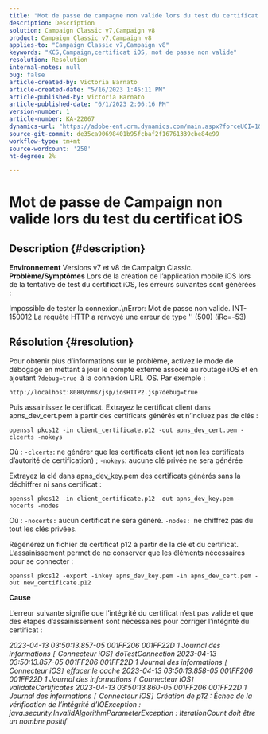 ```yaml
---
title: "Mot de passe de campagne non valide lors du test du certificat iOS"
description: Description
solution: Campaign Classic v7,Campaign v8
product: Campaign Classic v7,Campaign v8
applies-to: "Campaign Classic v7,Campaign v8"
keywords: "KCS,Campaign,certificat iOS, mot de passe non valide"
resolution: Resolution
internal-notes: null
bug: false
article-created-by: Victoria Barnato
article-created-date: "5/16/2023 1:45:11 PM"
article-published-by: Victoria Barnato
article-published-date: "6/1/2023 2:06:16 PM"
version-number: 1
article-number: KA-22067
dynamics-url: "https://adobe-ent.crm.dynamics.com/main.aspx?forceUCI=1&pagetype=entityrecord&etn=knowledgearticle&id=39e752de-eff3-ed11-8848-6045bd006ce9"
source-git-commit: de35ca90698401b95fcbaf2f16761339cbe84e99
workflow-type: tm+mt
source-wordcount: '250'
ht-degree: 2%

---
```


# Mot de passe de Campaign non valide lors du test du certificat iOS

## Description {#description}

<b>Environnement</b>
Versions v7 et v8 de Campaign Classic.
<b>Problème/Symptômes</b>
Lors de la création de l’application mobile iOS lors de la tentative de test du certificat iOS, les erreurs suivantes sont générées :

Impossible de tester la connexion.\nError: Mot de passe non valide. INT-150012 La requête HTTP a renvoyé une erreur de type &#39;&#39; (500) (iRc=-53)


## Résolution {#resolution}


Pour obtenir plus d’informations sur le problème, activez le mode de débogage en mettant à jour le compte externe associé au routage iOS et en ajoutant `?debug=true `à la connexion URL iOS. Par exemple :

`http://localhost:8080/nms/jsp/iosHTTP2.jsp?debug=true`

Puis assainissez le certificat. Extrayez le certificat client dans apns_dev_cert.pem à partir des certificats générés et n’incluez pas de clés :

`openssl pkcs12 -in client_certificate.p12 -out apns_dev_cert.pem -clcerts -nokeys`

Où :
`-clcerts`: ne générer que les certificats client (et non les certificats d’autorité de certification) ;
`-nokeys`: aucune clé privée ne sera générée

Extrayez la clé dans apns_dev_key.pem des certificats générés sans la déchiffrer ni sans certificat :

`openssl pkcs12 -in client_certificate.p12 -out apns_dev_key.pem -nocerts -nodes`

Où :
`-nocerts:` aucun certificat ne sera généré.
`-nodes: `ne chiffrez pas du tout les clés privées.

Régénérez un fichier de certificat p12 à partir de la clé et du certificat. L’assainissement permet de ne conserver que les éléments nécessaires pour se connecter : 

`openssl pkcs12 -export -inkey apns_dev_key.pem -in apns_dev_cert.pem -out new_certificate.p12`

<b>Cause</b>

L’erreur suivante signifie que l’intégrité du certificat n’est pas valide et que des étapes d’assainissement sont nécessaires pour corriger l’intégrité du certificat :

*2023-04-13 03:50:13.857-05 001FF206 001FF22D 1 Journal des informations `[` Connecteur iOS`]`  doTestConnection 2023-04-13 03:50:13.857-05 001FF206 001FF22D 1 Journal des informations `[` Connecteur iOS`]`  effacer le cache 2023-04-13 03:50:13.858-05 001FF206 001FF22D 1 Journal des informations `[` Connecteur iOS`]`  validateCertificates 2023-04-13 03:50:13.860-05 001FF206 001FF22D 1 Journal des informations `[` Connecteur iOS`]`  Création de p12 : Échec de la vérification de l’intégrité d’IOException : java.security.InvalidAlgorithmParameterException : IterationCount doit être un nombre positif*
